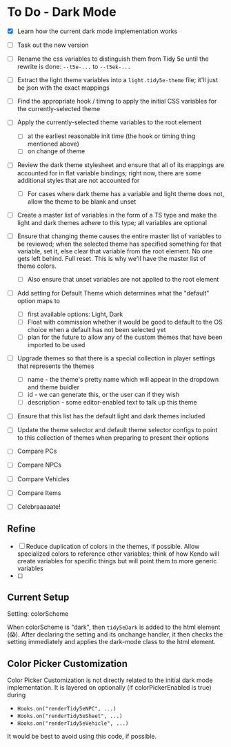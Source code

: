 # To Do - Dark Mode

- [x] Learn how the current dark mode implementation works
- [ ] Task out the new version
- [ ] Rename the css variables to distinguish them from Tidy 5e until the rewrite is done: `--t5e-...` to `--t5ek-...`
- [ ] Extract the light theme variables into a `light.tidy5e-theme` file; it'll just be json with the exact mappings
- [ ] Find the appropriate hook / timing to apply the initial CSS variables for the currently-selected theme
- [ ] Apply the currently-selected theme variables to the root element
  - [ ] at the earliest reasonable init time (the hook or timing thing mentioned above)
  - [ ] on change of theme
- [ ] Review the dark theme stylesheet and ensure that all of its mappings are accounted for in flat variable bindings; right now, there are some additional styles that are not accounted for
  - [ ] For cases where dark theme has a variable and light theme does not, allow the theme to be blank and unset
- [ ] Create a master list of variables in the form of a TS type and make the light and dark themes adhere to this type; all variables are optional
- [ ] Ensure that changing theme causes the entire master list of variables to be reviewed; when the selected theme has specified something for that variable, set it, else clear that variable from the root element. No one gets left behind. Full reset. This is why we'll have the master list of theme colors.
  - [ ] Also ensure that unset variables are not applied to the root element
- [ ] Add setting for Default Theme which determines what the "default" option maps to
  - [ ] first available options: Light, Dark
  - [ ] Float with commission whether it would be good to default to the OS choice when a default has not been selected yet
  - [ ] plan for the future to allow any of the custom themes that have been imported to be used
- [ ] Upgrade themes so that there is a special collection in player settings that represents the themes
  - [ ] name - the theme's pretty name which will appear in the dropdown and theme buidler
  - [ ] id - we can generate this, or the user can if they wish
  - [ ] description - some editor-enabled text to talk up this theme
- [ ] Ensure that this list has the default light and dark themes included
- [ ] Update the theme selector and default theme selector configs to point to this collection of themes when preparing to present their options
- [ ] Compare PCs
- [ ] Compare NPCs
- [ ] Compare Vehicles
- [ ] Compare Items
- [ ] Celebraaaaate!


## Refine

- [ ] Reduce duplication of colors in the themes, if possible. Allow specialized colors to reference other variables; think of how Kendo will create variables for specific things but will point them to more generic variables
- [ ] 


## Current Setup

Setting: colorScheme

When colorScheme is "dark", then `tidy5eDark` is added to the html element (😱).
After declaring the setting and its onchange handler, it then checks the setting immediately and applies the dark-mode class to the html element.


## Color Picker Customization

Color Picker Customization is not directly related to the initial dark mode implementation. It is layered on optionally (if colorPickerEnabled is true) during

- `Hooks.on("renderTidy5eNPC", ...)`
- `Hooks.on("renderTidy5eSheet", ...)`
- `Hooks.on("renderTidy5eVehicle", ...)`

It would be best to avoid using this code, if possible.

